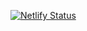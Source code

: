 [![Netlify Status](https://api.netlify.com/api/v1/badges/7ce85c4b-d08e-442a-b2e3-4eea84942c74/deploy-status)](https://app.netlify.com/sites/3d-website-01/deploys)
